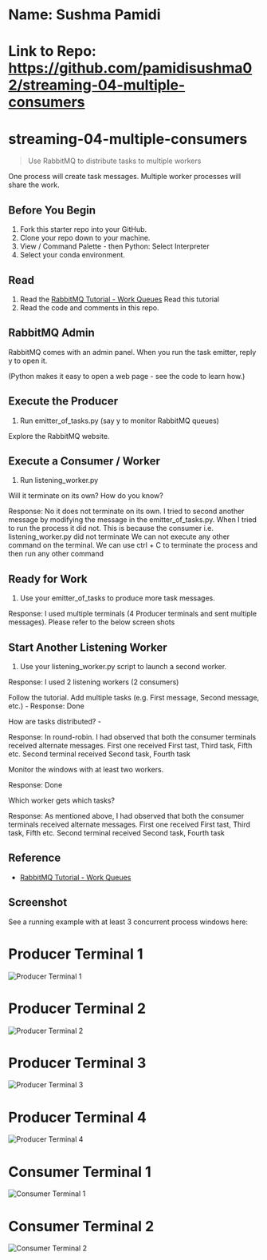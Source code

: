 # Name: Sushma Pamidi
# Link to Repo: https://github.com/pamidisushma02/streaming-04-multiple-consumers

# streaming-04-multiple-consumers

> Use RabbitMQ to distribute tasks to multiple workers

One process will create task messages. Multiple worker processes will share the work. 


## Before You Begin

1. Fork this starter repo into your GitHub.
2. Clone your repo down to your machine.
3. View / Command Palette - then Python: Select Interpreter
4. Select your conda environment. 

## Read

1. Read the [RabbitMQ Tutorial - Work Queues](https://www.rabbitmq.com/tutorials/tutorial-two-python.html)
   Read this tutorial 
2. Read the code and comments in this repo.

## RabbitMQ Admin 

RabbitMQ comes with an admin panel. When you run the task emitter, reply y to open it. 

(Python makes it easy to open a web page - see the code to learn how.)

## Execute the Producer

1. Run emitter_of_tasks.py (say y to monitor RabbitMQ queues)

Explore the RabbitMQ website.

## Execute a Consumer / Worker

1. Run listening_worker.py

Will it terminate on its own? How do you know? 

Response: No it does not terminate on its own. I tried to second another message by modifying the message in the emitter_of_tasks.py. When I tried to run the process it did not. This is because the consumer i.e. listening_worker.py did not terminate
We can not execute any other command on the terminal. We can use ctrl + C to terminate the process and then run any other command

## Ready for Work

1. Use your emitter_of_tasks to produce more task messages.

Response: I used multiple terminals (4 Producer terminals and sent multiple messages). Please refer to the below screen shots

## Start Another Listening Worker 

1. Use your listening_worker.py script to launch a second worker. 

Response: I used 2 listening workers (2 consumers)


Follow the tutorial. 
Add multiple tasks (e.g. First message, Second message, etc.) - 
Response: Done


How are tasks distributed? - 

Response: In round-robin. I had observed that both the consumer terminals received alternate messages. First one received First tast, Third task, Fifth etc. Second terminal received Second task, Fourth task


Monitor the windows with at least two workers. 

Response: Done


Which worker gets which tasks? 

Response: As mentioned above, I had observed that both the consumer terminals received alternate messages. First one received First tast, Third task, Fifth etc. Second terminal received Second task, Fourth task


## Reference

- [RabbitMQ Tutorial - Work Queues](https://www.rabbitmq.com/tutorials/tutorial-two-python.html)


## Screenshot

See a running example with at least 3 concurrent process windows here:

# Producer Terminal 1
![Producer Terminal 1]( https://github.com/pamidisushma02/streaming-04-multiple-consumers/blob/main/Producer_Terminal%201.PNG "Terminal 1")

# Producer Terminal 2

![Producer Terminal 2](https://github.com/pamidisushma02/streaming-04-multiple-consumers/blob/main/Producer_Terminal%202.PNG "Terminal 2")

# Producer Terminal 3
![Producer Terminal 3](https://github.com/pamidisushma02/streaming-04-multiple-consumers/blob/main/Producer_Terminal%203.PNG "Terminal 3")

# Producer Terminal 4
![Producer Terminal 4](https://github.com/pamidisushma02/streaming-04-multiple-consumers/blob/main/Producer_Terminal%204.PNG "Terminal 4")

# Consumer Terminal 1
![Consumer Terminal 1](https://github.com/pamidisushma02/streaming-04-multiple-consumers/blob/main/Consumer_Terminal%201.PNG "Terminal 5")

# Consumer Terminal 2
![Consumer Terminal 2](https://github.com/pamidisushma02/streaming-04-multiple-consumers/blob/main/Consumer_Terminal%202.PNG "Terminal 6")
